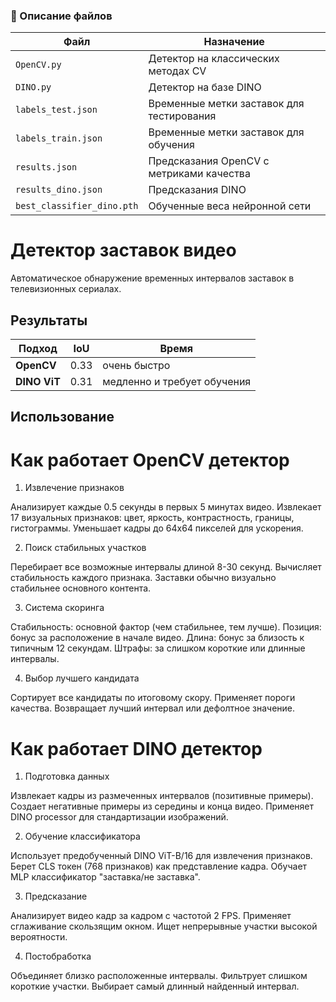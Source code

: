 ### 📝 Описание файлов

| Файл | Назначение | 
|------|------------|
| `OpenCV.py` | Детектор на классических методах CV |
| `DINO.py` | Детектор на базе DINO |
| `labels_test.json` | Временные метки заставок для тестирования |
| `labels_train.json` | Временные метки заставок для обучения | 
| `results.json` | Предсказания OpenCV с метриками качества |
| `results_dino.json` | Предсказания DINO | 
| `best_classifier_dino.pth` | Обученные веса нейронной сети | 



#  Детектор заставок видео

Автоматическое обнаружение временных интервалов заставок в телевизионных сериалах.

## Результаты

| Подход | IoU | Время |
|--------|-----|-----|
| **OpenCV** | 0.33 | очень быстро |
| **DINO ViT** | 0.31 | медленно и требует обучения|

##  Использование

# Как работает OpenCV детектор
1. Извлечение признаков

Анализирует каждые 0.5 секунды в первых 5 минутах видео.
Извлекает 17 визуальных признаков: цвет, яркость, контрастность, границы, гистограммы.
Уменьшает кадры до 64x64 пикселей для ускорения.

2. Поиск стабильных участков

Перебирает все возможные интервалы длиной 8-30 секунд.
Вычисляет стабильность каждого признака.
Заставки обычно визуально стабильнее основного контента.

3. Система скоринга

Стабильность: основной фактор (чем стабильнее, тем лучше).
Позиция: бонус за расположение в начале видео.
Длина: бонус за близость к типичным 12 секундам.
Штрафы: за слишком короткие или длинные интервалы.

4. Выбор лучшего кандидата

Сортирует все кандидаты по итоговому скору.
Применяет пороги качества.
Возвращает лучший интервал или дефолтное значение.

# Как работает DINO детектор
1. Подготовка данных

Извлекает кадры из размеченных интервалов (позитивные примеры).
Создает негативные примеры из середины и конца видео.
Применяет DINO processor для стандартизации изображений.

2. Обучение классификатора

Использует предобученный DINO ViT-B/16 для извлечения признаков.
Берет CLS токен (768 признаков) как представление кадра.
Обучает MLP классификатор "заставка/не заставка".

3. Предсказание

Анализирует видео кадр за кадром с частотой 2 FPS. 
Применяет сглаживание скользящим окном. 
Ищет непрерывные участки высокой вероятности. 

4. Постобработка

Объединяет близко расположенные интервалы. 
Фильтрует слишком короткие участки. 
Выбирает самый длинный найденный интервал. 


